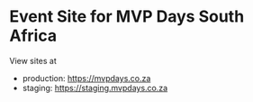 # Event Site for MVP Days South Africa

View sites at 

- production: https://mvpdays.co.za
- staging: https://staging.mvpdays.co.za

